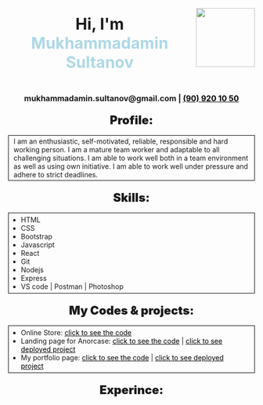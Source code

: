 <div style="display: flex; justify-content: center; align-items: center;">
    <h1 style="text-align: center; font-size: 32px;">Hi, I'm <strong style="color: lightblue">Mukhammadamin Sultanov</strong></h1>
    <img style="width: 120px; height: 120px; margin-left: 10px" src="https://i.postimg.cc/SRTVpry9/hero.png"/>
</div>

<h2 style="text-align: center; font-size: 16px">mukhammadamin.sultanov@gmail.com | <a style="color: black" href="tel:+998909201050">(90) 920 10 50</a></h2>



<h1 style="text-align: center; font-size: 24px; font-weight: 900; margin-top: 20px; border: none">Profile:</h1>
<p style="margin-top: 10px; padding: 3px 10px; border: 1px solid black">I am an enthusiastic, self-motivated, reliable, responsible and hard working person. I am a mature team 
worker and adaptable to all challenging situations. I am able to work well both in a team environment as 
well as using own initiative. I am able to work well under pressure and adhere to strict deadlines.</p>


<h1 style="text-align: center; font-size: 24px; font-weight: 900; margin-top: 20px; border: none">Skills:</h1>
<ul style="margin-top: 10px; padding: 5px 25px; border: 1px solid black">
    <li>HTML</li>
    <li>CSS</li>
    <li>Bootstrap</li>
    <li>Javascript</li>
    <li>React</li>
    <li>Git</li>
    <li>Nodejs</li>
    <li>Express</li>
    <li>VS code | Postman | Photoshop</li>
</ul>

<h1 style="text-align: center; font-size: 24px; font-weight: 900; margin-top: 20px; border: none">My Codes & projects:</h1>
<ul style="margin-top: 10px; padding: 5px 25px; border: 1px solid black">
    <li>Online Store: <a style="color: black" href="https://github.com/msultanovdev/online-store">click to see the code</a></li>
        <li>Landing page for Anorcase: <a style="color: black" href="https://github.com/msultanovdev/anorcase">click to see the code</a> | 
        <a
            style="color: black"
            href="https://anorcasedemo.netlify.app/"
        >
            click to see deployed project
        </a>
    </li>
    <li>My portfolio page: <a style="color: black" href="https://github.com/msultanovdev/portfolio">click to see the code</a> | 
        <a
            style="color: black"
            href="https://portfolio-b3149.web.app/"
        >
            click to see deployed project
        </a>
    </li>
</ul>

<h1 style="text-align: center; font-size: 24px; font-weight: 900; margin-top: 20px; border: none">Experince:</h1>

